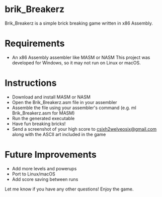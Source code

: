 # brik_Breakerz
Brik_Breakerz is a simple brick breaking game written in x86 Assembly.

# Requirements
* An x86 Assembly assembler like MASM or NASM
This project was developed for Windows, so it may not run on Linux or macOS.

# Instructions
* Download and install MASM or NASM
* Open the Brik_Breakerz.asm file in your assembler
* Assemble the file using your assembler's command (e.g. ml Brik_Breakerz.asm for MASM)
* Run the generated executable
* Have fun breaking bricks!
* Send a screenshot of your high score to csixh2welveosix@gmail.com along with the ASCII art included in the game

# Future Improvements
* Add more levels and powerups
* Port to Linux/macOS
* Add score saving between runs

Let me know if you have any other questions! Enjoy the game.
